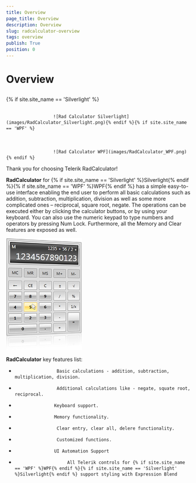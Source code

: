 ```yaml
---
title: Overview
page_title: Overview
description: Overview
slug: radcalculator-overview
tags: overview
publish: True
position: 0
---
```


# Overview



## 

{% if site.site_name == 'Silverlight' %}


						   
					  ![Rad Calculator Silverlight](images/RadCalculator_Silverlight.png){% endif %}{% if site.site_name == 'WPF' %}


						   
					  ![Rad Calculator WPF](images/RadCalculator_WPF.png){% endif %}



Thank you for choosing Telerik RadCalculator!

__RadCalculator__ for {% if site.site_name == 'Silverlight' %}Silverlight{% endif %}{% if site.site_name == 'WPF' %}WPF{% endif %} has a simple easy-to-use interface enabling the end user to perform all basic calculations such as addition, subtraction, multiplication, division as well as some more complicated ones – reciprocal, square root, negate. The operations can be executed either by clicking the calculator buttons, or by using your keyboard. You can also use the numeric keypad to type numbers and operators by pressing Num Lock. Furthermore, all the Memory and Clear features are exposed as well.
			  

__![Rad Calculator-Overview](images/RadCalculator-Overview.png)__

__RadCalculator__ key features list:
			  

* 
					  Basic calculations - addition, subtraction, multiplication, division.
				  

* 
					  Additional calculations like - negate, squate root, reciprocal.
				  

* 
					 Keyboard support.
				  

* 
					 Memory functionality.
				  

* 
					  Clear entry, clear all, delere functionality.
				  

* 
					  Customized functions.
				  

* 
					 UI Automation Support
				  

* 					 
						  All Telerik controls for {% if site.site_name == 'WPF' %}WPF{% endif %}{% if site.site_name == 'Silverlight' %}Silverlight{% endif %} support styling with Expression Blend					  
				  
